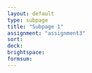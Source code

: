 ```yaml
---
layout: default
type: subpage
title: "Subpage 1"
assignment: "assignment3"
sort:
deck:
brightspace:
formsum:
---
```


